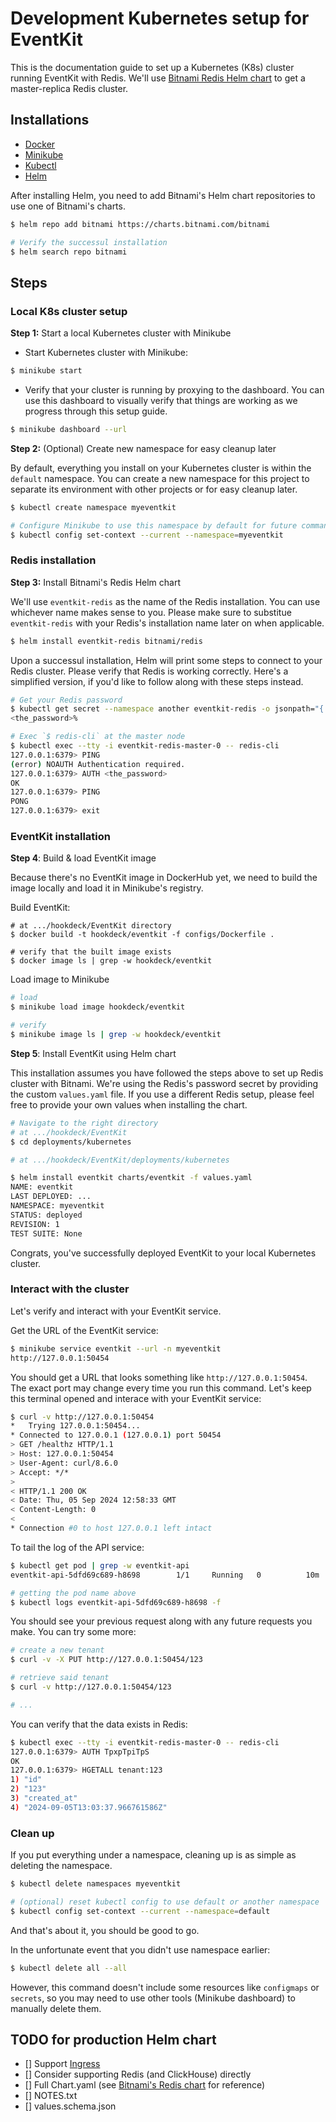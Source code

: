 # Development Kubernetes setup for EventKit

This is the documentation guide to set up a Kubernetes (K8s) cluster running EventKit with Redis. We'll use [Bitnami Redis Helm chart](https://artifacthub.io/packages/helm/bitnami/redis) to get a master-replica Redis cluster.

## Installations

- [Docker](https://docs.docker.com/engine/install/)
- [Minikube](https://minikube.sigs.k8s.io/docs/start)
- [Kubectl](https://kubernetes.io/docs/tasks/tools/)
- [Helm](https://helm.sh/docs/intro/install/)

After installing Helm, you need to add Bitnami's Helm chart repositories to use one of Bitnami's charts.

```sh
$ helm repo add bitnami https://charts.bitnami.com/bitnami

# Verify the successul installation
$ helm search repo bitnami
```

## Steps

### Local K8s cluster setup

**Step 1:** Start a local Kubernetes cluster with Minikube

- Start Kubernetes cluster with Minikube:

```sh
$ minikube start
```

- Verify that your cluster is running by proxying to the dashboard. You can use this dashboard to visually verify that things are working as we progress through this setup guide.

```sh
$ minikube dashboard --url
```

**Step 2:** (Optional) Create new namespace for easy cleanup later

By default, everything you install on your Kubernetes cluster is within the `default` namespace. You can create a new namespace for this project to separate its environment with other projects or for easy cleanup later.

```sh
$ kubectl create namespace myeventkit

# Configure Minikube to use this namespace by default for future commands
$ kubectl config set-context --current --namespace=myeventkit
```

### Redis installation

**Step 3:** Install Bitnami's Redis Helm chart

We'll use `eventkit-redis` as the name of the Redis installation. You can use whichever name makes sense to you. Please make sure to substitue `eventkit-redis` with your Redis's installation name later on when applicable.

```sh
$ helm install eventkit-redis bitnami/redis
```

Upon a successul installation, Helm will print some steps to connect to your Redis cluster. Please verify that Redis is working correctly. Here's a simplified version, if you'd like to follow along with these steps instead.

```sh
# Get your Redis password
$ kubectl get secret --namespace another eventkit-redis -o jsonpath="{.data.redis-password}" | base64 -d
<the_password>%

# Exec `$ redis-cli` at the master node
$ kubectl exec --tty -i eventkit-redis-master-0 -- redis-cli
127.0.0.1:6379> PING
(error) NOAUTH Authentication required.
127.0.0.1:6379> AUTH <the_password>
OK
127.0.0.1:6379> PING
PONG
127.0.0.1:6379> exit
```

### EventKit installation

**Step 4**: Build & load EventKit image

Because there's no EventKit image in DockerHub yet, we need to build the image locally and load it in Minikube's registry.

Build EventKit:

```
# at .../hookdeck/EventKit directory
$ docker build -t hookdeck/eventkit -f configs/Dockerfile .

# verify that the built image exists
$ docker image ls | grep -w hookdeck/eventkit
```

Load image to Minikube

```sh
# load
$ minikube load image hookdeck/eventkit

# verify
$ minikube image ls | grep -w hookdeck/eventkit
```

**Step 5**: Install EventKit using Helm chart

This installation assumes you have followed the steps above to set up Redis cluster with Bitnami. We're using the Redis's password secret by providing the custom `values.yaml` file. If you use a different Redis setup, please feel free to provide your own values when installing the chart.

```sh
# Navigate to the right directory
# at .../hookdeck/EventKit
$ cd deployments/kubernetes

# at .../hookdeck/EventKit/deployments/kubernetes

$ helm install eventkit charts/eventkit -f values.yaml
NAME: eventkit
LAST DEPLOYED: ...
NAMESPACE: myeventkit
STATUS: deployed
REVISION: 1
TEST SUITE: None
```

Congrats, you've successfully deployed EventKit to your local Kubernetes cluster.

### Interact with the cluster

Let's verify and interact with your EventKit service.

Get the URL of the EventKit service:

```sh
$ minikube service eventkit --url -n myeventkit
http://127.0.0.1:50454
```

You should get a URL that looks something like `http://127.0.0.1:50454`. The exact port may change every time you run this command. Let's keep this terminal opened and interace with your EventKit service:

```sh
$ curl -v http://127.0.0.1:50454
*   Trying 127.0.0.1:50454...
* Connected to 127.0.0.1 (127.0.0.1) port 50454
> GET /healthz HTTP/1.1
> Host: 127.0.0.1:50454
> User-Agent: curl/8.6.0
> Accept: */*
>
< HTTP/1.1 200 OK
< Date: Thu, 05 Sep 2024 12:58:33 GMT
< Content-Length: 0
<
* Connection #0 to host 127.0.0.1 left intact
```

To tail the log of the API service:

```sh
$ kubectl get pod | grep -w eventkit-api
eventkit-api-5dfd69c689-h8698        1/1     Running   0          10m

# getting the pod name above
$ kubectl logs eventkit-api-5dfd69c689-h8698 -f
```

You should see your previous request along with any future requests you make. You can try some more:

```sh
# create a new tenant
$ curl -v -X PUT http://127.0.0.1:50454/123

# retrieve said tenant
$ curl -v http://127.0.0.1:50454/123

# ...
```

You can verify that the data exists in Redis:

```sh
$ kubectl exec --tty -i eventkit-redis-master-0 -- redis-cli
127.0.0.1:6379> AUTH TpxpTpiTpS
OK
127.0.0.1:6379> HGETALL tenant:123
1) "id"
2) "123"
3) "created_at"
4) "2024-09-05T13:03:37.966761586Z"
```

### Clean up

If you put everything under a namespace, cleaning up is as simple as deleting the namespace.

```sh
$ kubectl delete namespaces myeventkit

# (optional) reset kubectl config to use default or another namespace
$ kubectl config set-context --current --namespace=default
```

And that's about it, you should be good to go.

In the unfortunate event that you didn't use namespace earlier:

```sh
$ kubectl delete all --all
```

However, this command doesn't include some resources like `configmaps` or `secrets`, so you may need to use other tools (Minikube dashboard) to manually delete them.

## TODO for production Helm chart

- [] Support [Ingress](https://kubernetes.io/docs/concepts/services-networking/ingress/)
- [] Consider supporting Redis (and ClickHouse) directly
- [] Full Chart.yaml (see [Bitnami's Redis chart](https://github.com/bitnami/charts/blob/main/bitnami/redis/Chart.yaml) for reference)
- [] NOTES.txt
- [] values.schema.json

